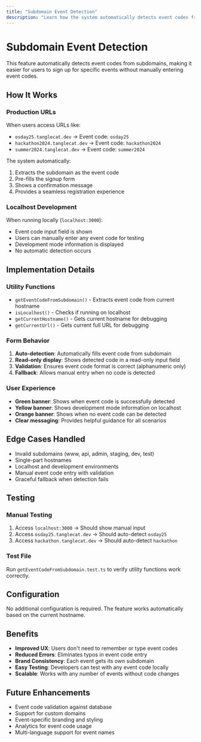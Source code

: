 ```yaml
---
title: "Subdomain Event Detection"
description: "Learn how the system automatically detects event codes from subdomains for seamless user registration"
---
```


# Subdomain Event Detection

This feature automatically detects event codes from subdomains, making it easier for users to sign up for specific events without manually entering event codes.

## How It Works

### Production URLs
When users access URLs like:
- `osday25.tanglecat.dev` → Event code: `osday25`
- `hackathon2024.tanglecat.dev` → Event code: `hackathon2024`
- `summer2024.tanglecat.dev` → Event code: `summer2024`

The system automatically:
1. Extracts the subdomain as the event code
2. Pre-fills the signup form
3. Shows a confirmation message
4. Provides a seamless registration experience

### Localhost Development
When running locally (`localhost:3000`):
- Event code input field is shown
- Users can manually enter any event code for testing
- Development mode information is displayed
- No automatic detection occurs

## Implementation Details

### Utility Functions
- `getEventCodeFromSubdomain()` - Extracts event code from current hostname
- `isLocalhost()` - Checks if running on localhost
- `getCurrentHostname()` - Gets current hostname for debugging
- `getCurrentUrl()` - Gets current full URL for debugging

### Form Behavior
1. **Auto-detection**: Automatically fills event code from subdomain
2. **Read-only display**: Shows detected code in a read-only input field
3. **Validation**: Ensures event code format is correct (alphanumeric only)
4. **Fallback**: Allows manual entry when no code is detected

### User Experience
- **Green banner**: Shows when event code is successfully detected
- **Yellow banner**: Shows development mode information on localhost
- **Orange banner**: Shows when no event code can be detected
- **Clear messaging**: Provides helpful guidance for all scenarios

## Edge Cases Handled

- Invalid subdomains (www, api, admin, staging, dev, test)
- Single-part hostnames
- Localhost and development environments
- Manual event code entry with validation
- Graceful fallback when detection fails

## Testing

### Manual Testing
1. Access `localhost:3000` → Should show manual input
2. Access `osday25.tanglecat.dev` → Should auto-detect `osday25`
3. Access `hackathon.tanglecat.dev` → Should auto-detect `hackathon`

### Test File
Run `getEventCodeFromSubdomain.test.ts` to verify utility functions work correctly.

## Configuration

No additional configuration is required. The feature works automatically based on the current hostname.

## Benefits

- **Improved UX**: Users don't need to remember or type event codes
- **Reduced Errors**: Eliminates typos in event code entry
- **Brand Consistency**: Each event gets its own subdomain
- **Easy Testing**: Developers can test with any event code locally
- **Scalable**: Works with any number of events without code changes

## Future Enhancements

- Event code validation against database
- Support for custom domains
- Event-specific branding and styling
- Analytics for event code usage
- Multi-language support for event names

